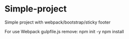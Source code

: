 # Simple-project
Simple project with webpack/bootstrap/sticky footer


For use Webpack gulpfile.js remove:
npm init -y
npm install

